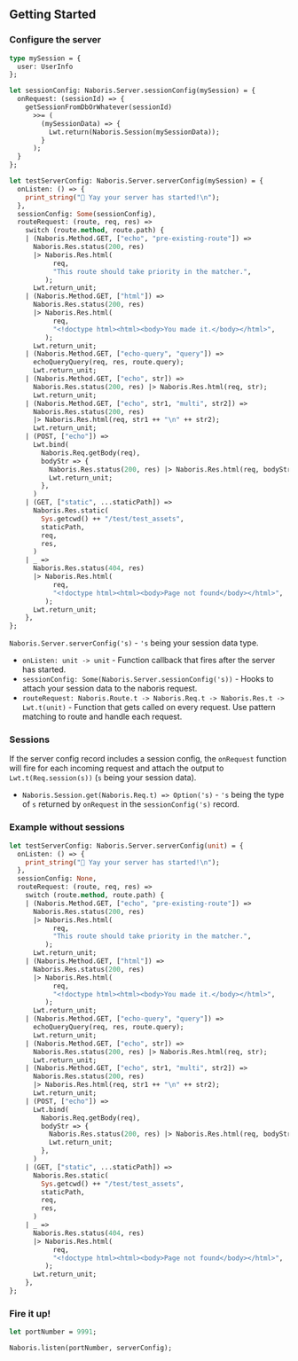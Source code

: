 ## Getting Started

### Configure the server
```ocaml
type mySession = {
  user: UserInfo
};

let sessionConfig: Naboris.Server.sessionConfig(mySession) = {
  onRequest: (sessionId) => {
    getSessionFromDbOrWhatever(sessionId)
      >>= (
        (mySessionData) => {
          Lwt.return(Naboris.Session(mySessionData));
        }
      );
  }
};

let testServerConfig: Naboris.Server.serverConfig(mySession) = {
  onListen: () => {
    print_string("🐫 Yay your server has started!\n");
  },
  sessionConfig: Some(sessionConfig),
  routeRequest: (route, req, res) =>
    switch (route.method, route.path) {
    | (Naboris.Method.GET, ["echo", "pre-existing-route"]) =>
      Naboris.Res.status(200, res)
      |> Naboris.Res.html(
           req,
           "This route should take priority in the matcher.",
         );
      Lwt.return_unit;
    | (Naboris.Method.GET, ["html"]) =>
      Naboris.Res.status(200, res)
      |> Naboris.Res.html(
           req,
           "<!doctype html><html><body>You made it.</body></html>",
         );
      Lwt.return_unit;
    | (Naboris.Method.GET, ["echo-query", "query"]) =>
      echoQueryQuery(req, res, route.query);
      Lwt.return_unit;
    | (Naboris.Method.GET, ["echo", str]) =>
      Naboris.Res.status(200, res) |> Naboris.Res.html(req, str);
      Lwt.return_unit;
    | (Naboris.Method.GET, ["echo", str1, "multi", str2]) =>
      Naboris.Res.status(200, res)
      |> Naboris.Res.html(req, str1 ++ "\n" ++ str2);
      Lwt.return_unit;
    | (POST, ["echo"]) =>
      Lwt.bind(
        Naboris.Req.getBody(req),
        bodyStr => {
          Naboris.Res.status(200, res) |> Naboris.Res.html(req, bodyStr);
          Lwt.return_unit;
        },
      )
    | (GET, ["static", ...staticPath]) =>
      Naboris.Res.static(
        Sys.getcwd() ++ "/test/test_assets",
        staticPath,
        req,
        res,
      )
    | _ =>
      Naboris.Res.status(404, res)
      |> Naboris.Res.html(
           req,
           "<!doctype html><html><body>Page not found</body></html>",
         );
      Lwt.return_unit;
    },
};
```
`Naboris.Server.serverConfig('s)` - `'s` being your session data type.
- `onListen: unit -> unit` - Function callback that fires after the server has started.
- `sessionConfig: Some(Naboris.Server.sessionConfig('s))` - Hooks to attach your session data to the naboris request.
- `routeRequest: Naboris.Route.t -> Naboris.Req.t -> Naboris.Res.t -> Lwt.t(unit)` - Function that gets called on every request.  Use pattern matching to route and handle each request.

### Sessions
If the server config record includes a session config, the `onRequest` function will fire for each incoming request and attach the output to `Lwt.t(Req.session(s))` (`s` being your session data).

- `Naboris.Session.get(Naboris.Req.t) => Option('s)` - `'s` being the type of `s` returned by `onRequest` in the `sessionConfig('s)` record.

### Example without sessions
```ocaml
let testServerConfig: Naboris.Server.serverConfig(unit) = {
  onListen: () => {
    print_string("🐫 Yay your server has started!\n");
  },
  sessionConfig: None,
  routeRequest: (route, req, res) =>
    switch (route.method, route.path) {
    | (Naboris.Method.GET, ["echo", "pre-existing-route"]) =>
      Naboris.Res.status(200, res)
      |> Naboris.Res.html(
           req,
           "This route should take priority in the matcher.",
         );
      Lwt.return_unit;
    | (Naboris.Method.GET, ["html"]) =>
      Naboris.Res.status(200, res)
      |> Naboris.Res.html(
           req,
           "<!doctype html><html><body>You made it.</body></html>",
         );
      Lwt.return_unit;
    | (Naboris.Method.GET, ["echo-query", "query"]) =>
      echoQueryQuery(req, res, route.query);
      Lwt.return_unit;
    | (Naboris.Method.GET, ["echo", str]) =>
      Naboris.Res.status(200, res) |> Naboris.Res.html(req, str);
      Lwt.return_unit;
    | (Naboris.Method.GET, ["echo", str1, "multi", str2]) =>
      Naboris.Res.status(200, res)
      |> Naboris.Res.html(req, str1 ++ "\n" ++ str2);
      Lwt.return_unit;
    | (POST, ["echo"]) =>
      Lwt.bind(
        Naboris.Req.getBody(req),
        bodyStr => {
          Naboris.Res.status(200, res) |> Naboris.Res.html(req, bodyStr);
          Lwt.return_unit;
        },
      )
    | (GET, ["static", ...staticPath]) =>
      Naboris.Res.static(
        Sys.getcwd() ++ "/test/test_assets",
        staticPath,
        req,
        res,
      )
    | _ =>
      Naboris.Res.status(404, res)
      |> Naboris.Res.html(
           req,
           "<!doctype html><html><body>Page not found</body></html>",
         );
      Lwt.return_unit;
    },
};
```

### Fire it up!

```ocaml
let portNumber = 9991;

Naboris.listen(portNumber, serverConfig);
```